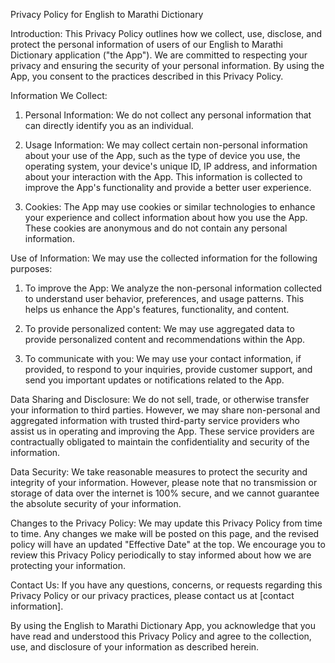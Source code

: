  Privacy Policy for English to Marathi Dictionary

 

Introduction:
This Privacy Policy outlines how we collect, use, disclose, and protect the personal information of users of our English to Marathi Dictionary application ("the App"). We are committed to respecting your privacy and ensuring the security of your personal information. By using the App, you consent to the practices described in this Privacy Policy.

Information We Collect:
1. Personal Information: We do not collect any personal information that can directly identify you as an individual.

2. Usage Information: We may collect certain non-personal information about your use of the App, such as the type of device you use, the operating system, your device's unique ID, IP address, and information about your interaction with the App. This information is collected to improve the App's functionality and provide a better user experience.

3. Cookies: The App may use cookies or similar technologies to enhance your experience and collect information about how you use the App. These cookies are anonymous and do not contain any personal information.

Use of Information:
We may use the collected information for the following purposes:

1. To improve the App: We analyze the non-personal information collected to understand user behavior, preferences, and usage patterns. This helps us enhance the App's features, functionality, and content.

2. To provide personalized content: We may use aggregated data to provide personalized content and recommendations within the App.

3. To communicate with you: We may use your contact information, if provided, to respond to your inquiries, provide customer support, and send you important updates or notifications related to the App.

Data Sharing and Disclosure:
We do not sell, trade, or otherwise transfer your information to third parties. However, we may share non-personal and aggregated information with trusted third-party service providers who assist us in operating and improving the App. These service providers are contractually obligated to maintain the confidentiality and security of the information.

Data Security:
We take reasonable measures to protect the security and integrity of your information. However, please note that no transmission or storage of data over the internet is 100% secure, and we cannot guarantee the absolute security of your information.
 

Changes to the Privacy Policy:
We may update this Privacy Policy from time to time. Any changes we make will be posted on this page, and the revised policy will have an updated "Effective Date" at the top. We encourage you to review this Privacy Policy periodically to stay informed about how we are protecting your information.

Contact Us:
If you have any questions, concerns, or requests regarding this Privacy Policy or our privacy practices, please contact us at [contact information].

By using the English to Marathi Dictionary App, you acknowledge that you have read and understood this Privacy Policy and agree to the collection, use, and disclosure of your information as described herein.
